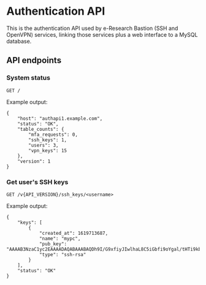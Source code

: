 # Authentication API

This is the authentication API used by e-Research Bastion (SSH and OpenVPN) services, linking those services plus a web interface to a MySQL database.

## API endpoints

### System status

```
GET /
```
Example output:

```
{
    "host": "authapi1.example.com",
    "status": "OK",
    "table_counts": {
        "mfa_requests": 0,
        "ssh_keys": 1,
        "users": 3,
        "vpn_keys": 15
    },
    "version": 1
}
```

### Get user's SSH keys

```
GET /v{API_VERSION}/ssh_keys/<username>
```

Example output:

```
{
    "keys": [
        {
            "created_at": 1619713687,
            "name": "mypc",
            "pub_key": "AAAAB3NzaC1yc2EAAAADAQABAAABAQDh9I/G9xfiyJIwlhaL8C5iGbfi9oYgal/tHTi9kbjaDGJH3pt509D3iJm/pGw7jKC6dkYLME4vNf/apd98NfwHFpSs6AvSXuoVidsemJA7CJwn1pETlMb8qtNXZA9BbPG2wmhPf82Ck9lrwNBAkmgi1oLuAA2g/NkMirImbFCpv72omqNQFeJGnoBukAX4++2z3xxGBsXlAcAtrELBWfuaViPs+qy8xXIyYPs1ToUD04RKJkQ24XRZCOyUN7y/boplgwiFOcQxnSnYGh9fMGVvMfyOirvgS8vVzX0hP3h4gjLzK4U6iv32CB5rD+iBepC8JGG1rFlMlatXOsjQEsfh",
            "type": "ssh-rsa"
        }
    ],
    "status": "OK"
}

```
